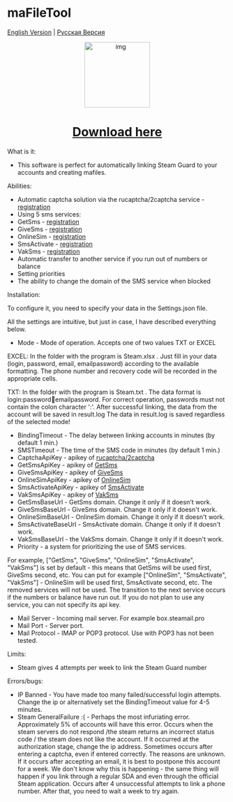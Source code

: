 # maFileTool
[English Version](README.en.md) | [Русская Версия](README.ru.md)

<p align="center">
  <img src="https://github.com/Riddler2077/maFileTool/blob/master/icon.ico" width="150" alt="img">
  <h1 align="center"><a href="https://github.com/Riddler2077/maFileTool/releases/maFileTool" target="_blank">Download here</a></h1>
</p>

What is it:
- This software is perfect for automatically linking Steam Guard to your accounts and creating mafiles.

Abilities:
- <div>Automatic captcha solution via the rucaptcha/2captcha service - <a href="https://rucaptcha.com/?from=947328" target="_blank">registration</a></div>
- Using 5 sms services:
- GetSms - <a href="https://getsms.online/en/reg.html" target="_blank">registration</a></div>
- GiveSms - <a href="https://give-sms.com/?ref=14040" target="_blank">registration</a></div>
- OnlineSim - <a href="https://onlinesim.io/?ref=40882" target="_blank">registration</a></div>
- SmsActivate - <a href="https://sms-activate.org/?ref=431207" target="_blank">registration</a></div>
- VakSms - <a href="https://vak-sms.com/accounts/registration/" target="_blank">registration</a></div>
- Automatic transfer to another service if you run out of numbers or balance
- Setting priorities
- The ability to change the domain of the SMS service when blocked

Installation:

To configure it, you need to specify your data in the Settings.json file.

All the settings are intuitive, but just in case, I have described everything below.

- Mode - Mode of operation. Accepts one of two values TXT or EXCEL
 
 EXCEL: In the folder with the program is Steam.xlsx . Just fill in your data (login, password, email, emailpassword) according to the available formatting.
 The phone number and recovery code will be recorded in the appropriate cells.
 
 TXT: In the folder with the program is Steam.txt . The data format is login:password:email:emailpassword. For correct operation, passwords must not contain the colon character ':'.
 After successful linking, the data from the account will be saved in result.log
 The data in result.log is saved regardless of the selected mode!
- BindingTimeout - The delay between linking accounts in minutes (by default 1 min.)
- SMSTimeout - The time of the SMS code in minutes (by default 1 min.)
- CaptchaApiKey - apikey of <a href="https://rucaptcha.com/?from=947328" target="_blank">rucaptcha/2captcha</a></div>
- GetSmsApiKey - apikey of <a href="https://getsms.online/ru/reg.html" target="_blank">GetSms</a></div>
- GiveSmsApiKey - apikey of <a href="https://give-sms.com/?ref=14040" target="_blank">GiveSms</a></div>
- OnlineSimApiKey - apikey of <a href="https://onlinesim.io/?ref=40882" target="_blank">OnlineSim</a></div>
- SmsActivateApiKey - apikey of <a href="https://sms-activate.org/?ref=431207" target="_blank">SmsActivate</a></div>
- VakSmsApiKey - apikey of <a href="https://vak-sms.com/accounts/registration/" target="_blank">VakSms</a></div>
- GetSmsBaseUrl - GetSms domain. Change it only if it doesn't work.
- GiveSmsBaseUrl - GiveSms domain. Change it only if it doesn't work.
- OnlineSimBaseUrl - OnlineSim domain. Change it only if it doesn't work.
- SmsActivateBaseUrl - SmsActivate domain. Change it only if it doesn't work.
- VakSmsBaseUrl - the VakSms domain. Change it only if it doesn't work.
- Priority - a system for prioritizing the use of SMS services.

For example, ["GetSms", "GiveSms", "OnlineSim", "SmsActivate", "VakSms"] is set by default - this means that GetSms will be used first, GiveSms second, etc.
You can put for example ["OnlineSim", "SmsActivate", "VakSms"] - OnlineSim will be used first, SmsActivate second, etc. The removed services will not be used.
The transition to the next service occurs if the numbers or balance have run out.
If you do not plan to use any service, you can not specify its api key.
- Mail Server - Incoming mail server. For example box.steamail.pro
- Mail Port - Server port.
- Mail Protocol - IMAP or POP3 protocol. Use with POP3 has not been tested.

Limits:
- Steam gives 4 attempts per week to link the Steam Guard number

Errors/bugs:
- IP Banned - You have made too many failed/successful login attempts. Change the ip or alternatively set the BindingTimeout value for 4-5 minutes.
- Steam GeneralFailure :( - Perhaps the most infuriating error. Approximately 5% of accounts will have this error.
 Occurs when the steam servers do not respond /the steam returns an incorrect status code / the steam does not like the account.
 If it occurred at the authorization stage, change the ip address.
 Sometimes occurs after entering a captcha, even if entered correctly. The reasons are unknown.
 If it occurs after accepting an email, it is best to postpone this account for a week.
 We don't know why this is happening - the same thing will happen if you link through a regular SDA and even through the official Steam application.
 Occurs after 4 unsuccessful attempts to link a phone number. After that, you need to wait a week to try again.
